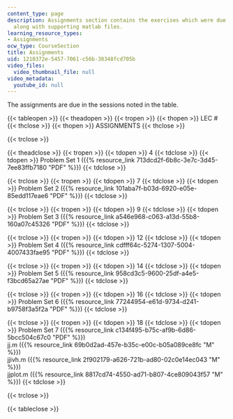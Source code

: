 ```yaml
---
content_type: page
description: Assignments section contains the exercises which were due in the course
  along with supporting matlab files.
learning_resource_types:
- Assignments
ocw_type: CourseSection
title: Assignments
uid: 1210372e-5457-7061-c56b-38348fcd705b
video_files:
  video_thumbnail_file: null
video_metadata:
  youtube_id: null
---
```


The assignments are due in the sessions noted in the table.

{{< tableopen >}}
{{< theadopen >}}
{{< tropen >}}
{{< thopen >}}
LEC #
{{< thclose >}}
{{< thopen >}}
ASSIGNMENTS
{{< thclose >}}

{{< trclose >}}

{{< theadclose >}}
{{< tropen >}}
{{< tdopen >}}
4
{{< tdclose >}}
{{< tdopen >}}
Problem Set 1 ({{% resource_link 713dcd2f-6b8c-3e7c-3d45-7ee83ffb7180 "PDF" %}})
{{< tdclose >}}

{{< trclose >}}
{{< tropen >}}
{{< tdopen >}}
7
{{< tdclose >}}
{{< tdopen >}}
Problem Set 2 ({{% resource_link 101aba7f-b03d-6920-e05e-85edd117eae6 "PDF" %}})
{{< tdclose >}}

{{< trclose >}}
{{< tropen >}}
{{< tdopen >}}
9
{{< tdclose >}}
{{< tdopen >}}
Problem Set 3 ({{% resource_link a546e968-c063-a13d-55b8-160a07c45326 "PDF" %}})
{{< tdclose >}}

{{< trclose >}}
{{< tropen >}}
{{< tdopen >}}
12
{{< tdclose >}}
{{< tdopen >}}
Problem Set 4 ({{% resource_link cdfff64c-5274-1307-5004-4007433fae95 "PDF" %}})
{{< tdclose >}}

{{< trclose >}}
{{< tropen >}}
{{< tdopen >}}
14
{{< tdclose >}}
{{< tdopen >}}
Problem Set 5 ({{% resource_link 958cd3c5-9600-25df-a4e5-f3bcd65a27ae "PDF" %}})
{{< tdclose >}}

{{< trclose >}}
{{< tropen >}}
{{< tdopen >}}
16
{{< tdclose >}}
{{< tdopen >}}
Problem Set 6 ({{% resource_link 77244954-e61d-9734-d241-b9758f3a5f2a "PDF" %}})
{{< tdclose >}}

{{< trclose >}}
{{< tropen >}}
{{< tdopen >}}
18
{{< tdclose >}}
{{< tdopen >}}
Problem Set 7 ({{% resource_link c134f495-b75c-af9b-6d86-5bcc504c67c0 "PDF" %}})  
jj.m ({{% resource_link 69b0d2ad-457e-b35c-e00c-b05a089ce8fc "M" %}})  
jjivh.m ({{% resource_link 2f902179-a626-721b-ad80-02c0e14ec043 "M" %}})  
jjplot.m ({{% resource_link 8817cd74-4550-ad71-b807-4ce809043f57 "M" %}})
{{< tdclose >}}

{{< trclose >}}

{{< tableclose >}}
